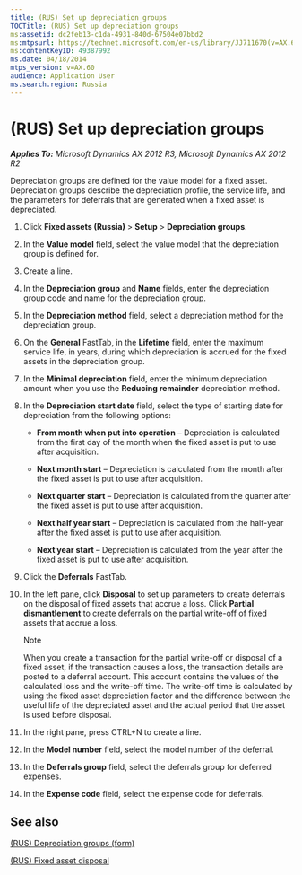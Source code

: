 ```yaml
---
title: (RUS) Set up depreciation groups
TOCTitle: (RUS) Set up depreciation groups
ms:assetid: dc2feb13-c1da-4931-840d-67504e07bbd2
ms:mtpsurl: https://technet.microsoft.com/en-us/library/JJ711670(v=AX.60)
ms:contentKeyID: 49387992
ms.date: 04/18/2014
mtps_version: v=AX.60
audience: Application User
ms.search.region: Russia
---
```


# (RUS) Set up depreciation groups 


_**Applies To:** Microsoft Dynamics AX 2012 R3, Microsoft Dynamics AX 2012 R2_

Depreciation groups are defined for the value model for a fixed asset. Depreciation groups describe the depreciation profile, the service life, and the parameters for deferrals that are generated when a fixed asset is depreciated.

1.  Click **Fixed assets (Russia)** \> **Setup** \> **Depreciation groups**.

2.  In the **Value model** field, select the value model that the depreciation group is defined for.

3.  Create a line.

4.  In the **Depreciation group** and **Name** fields, enter the depreciation group code and name for the depreciation group.

5.  In the **Depreciation method** field, select a depreciation method for the depreciation group.

6.  On the **General** FastTab, in the **Lifetime** field, enter the maximum service life, in years, during which depreciation is accrued for the fixed assets in the depreciation group.

7.  In the **Minimal depreciation** field, enter the minimum depreciation amount when you use the **Reducing remainder** depreciation method.

8.  In the **Depreciation start date** field, select the type of starting date for depreciation from the following options:
    
      - **From month when put into operation** – Depreciation is calculated from the first day of the month when the fixed asset is put to use after acquisition.
    
      - **Next month start** – Depreciation is calculated from the month after the fixed asset is put to use after acquisition.
    
      - **Next quarter start** – Depreciation is calculated from the quarter after the fixed asset is put to use after acquisition.
    
      - **Next half year start** – Depreciation is calculated from the half-year after the fixed asset is put to use after acquisition.
    
      - **Next year start** – Depreciation is calculated from the year after the fixed asset is put to use after acquisition.

9.  Click the **Deferrals** FastTab.

10. In the left pane, click **Disposal** to set up parameters to create deferrals on the disposal of fixed assets that accrue a loss. Click **Partial dismantlement** to create deferrals on the partial write-off of fixed assets that accrue a loss.
    

    > [!NOTE]
    > <P>When you create a transaction for the partial write-off or disposal of a fixed asset, if the transaction causes a loss, the transaction details are posted to a deferral account. This account contains the values of the calculated loss and the write-off time. The write-off time is calculated by using the fixed asset depreciation factor and the difference between the useful life of the depreciated asset and the actual period that the asset is used before disposal.</P>



11. In the right pane, press CTRL+N to create a line.

12. In the **Model number** field, select the model number of the deferral.

13. In the **Deferrals group** field, select the deferrals group for deferred expenses.

14. In the **Expense code** field, select the expense code for deferrals.

## See also

[(RUS) Depreciation groups (form)](https://technet.microsoft.com/en-us/library/jj678328\(v=ax.60\))

[(RUS) Fixed asset disposal](rus-fixed-asset-disposal.md)

  


